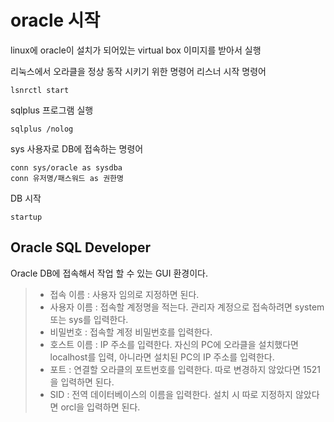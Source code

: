 # oracle 시작

linux에 oracle이 설치가 되어있는 virtual box 이미지를 받아서 실행

리눅스에서 오라클을 정상 동작 시키기 위한 명령어
리스너 시작 명령어
```
lsnrctl start
```

sqlplus 프로그램 실행
```
sqlplus /nolog
```

sys 사용자로 DB에 접속하는 명령어
```
conn sys/oracle as sysdba
conn 유저명/패스워드 as 권한명
```

DB 시작 
```
startup
```

## Oracle SQL Developer
Oracle DB에 접속해서 작업 할 수 있는 GUI 환경이다.
>- 접속 이름 : 사용자 임의로 지정하면 된다.
>- 사용자 이름 : 접속할 계정명을 적는다. 관리자 계정으로 접속하려면 system 또는 sys를 입력한다.
>- 비밀번호 : 접속할 계정 비밀번호를 입력한다.
>- 호스트 이름 : IP 주소를 입력한다. 자신의 PC에 오라클을 설치했다면 localhost를 입력, 아니라면 설치된 PC의 IP 주소를 입력한다.
>- 포트 : 연결할 오라클의 포트번호를 입력한다. 따로 변경하지 않았다면 1521을 입력하면 된다.
>- SID : 전역 데이터베이스의 이름을 입력한다. 설치 시 따로 지정하지 않았다면 orcl을 입력하면 된다.